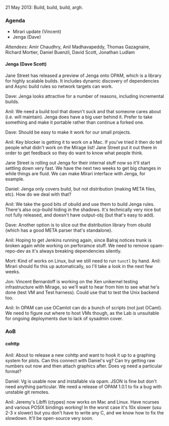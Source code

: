 21 May 2013: Build, build, build, argh.

### Agenda

* Mirari update (Vincent)
* Jenga (Dave)

*Attendees:* Amir Chaudhry, Anil Madhavapeddy, Thomas Gazagnaire, Richard Mortier, Daniel Buenzli, David Scott, Jonathan Ludlam

#### Jenga (Dave Scott)

Jane Street has released a preview of Jenga onto OPAM, which is a library for
highly scalable builds.  It includes dynamic discovery of dependencies and
Async build rules so network targets can work.

Dave: Jenga looks attractive for a number of reasons, including incremental builds.

Anil: We need a build tool that doesn't suck and that someone cares about (i.e. will maintain).  Jenga does have a big user behind it. Prefer to take something and make it portable rather than continue a forked one.

Dave: Should be easy to make it work for our small projects. 

Anil: Key blocker is getting it to work on a Mac.  If you've tried it then do
tell people what didn't work on the Mirage list! Jane Street put it out there
in order to get feedback so they do want to know what people think.

Jane Street is rolling out Jenga for their internal stuff now so it'll start
settling down very fast.  We have the next two weeks to get big changes in while
things are fluid.  We can make Mirari interface with Jenga, for example.

Daniel: Jenga only covers build, but not distribution (making META files, etc).
How do we deal with that?

Anil: We take the good bits of obuild and use them to build Jenga rules.
There's also ocp-build hiding in the shadows.  It's technically very nice
but not fully released, and doesn't have output-obj (but that's easy to add).

Dave: Another option is to slice out the distribution library from obuild
(which has a good META parser that's standalone).

Anil: Hoping to get Jenkins running again, since Balraj notices trunk is broken
again while working on perforamce stuff.  We need to remove opam-repo-dev
as it's always breaking dependencies silently.

Mort: Kind of works on Linux, but we still need to run `tunctl` by hand.
Anil: Mirari should fix this up automatically, so I'll take a look in the next few weeks.

Jon: Vincent Bernardoff is working on the Xen unikernel testing infrastructure
with Mirage, so we'll wait to hear from him to see what he's done (test VM and
Test harness). Could use that to test the Unix backend too.

Anil: In OPAM can use OCamlot can do a bunch of scripts (not just OCaml). We
need to figure out where to host VMs though, as the Lab is unsuitable for
ongoing deployments due to lack of sysadmin cover.

### AoB

#### cohttp

Anil: About to release a new cohttp and want to hook it up to a graphing system for plots.  Can this connect with Daniel's vg? Can try getting raw numbers out now and then attach graphics after.  Does vg need a particular format?

Daniel: Vg is usable now and installable via opam.  JSON is fine but don't need
anything particular. We need a release of OPAM 1.0.1 to fix a bug with unstable
git remotes.

Anil: Jeremy's Libffi (ctypes) now works on Mac and Linux. Have ncurses and
various POSIX bindings working!  In the worst case it's 10x slower (usu 2-3 x
slower) but you don't have to write any C, and we know how to fix the slowdown.
It'll be open-source very soon.
